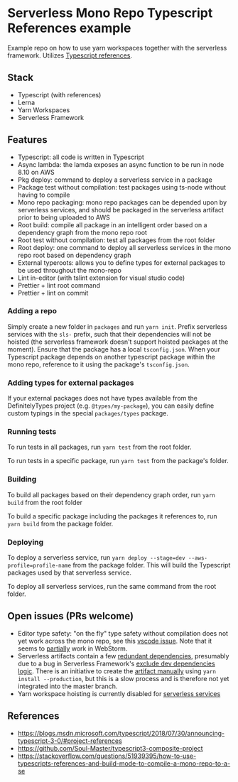 # Serverless Mono Repo Typescript References example

Example repo on how to use yarn workspaces together with the serverless framework. Utilizes [Typescript references](https://blogs.msdn.microsoft.com/typescript/2018/07/30/announcing-typescript-3-0/#project-references).

## Stack

- Typescript (with references)
- Lerna
- Yarn Workspaces
- Serverless Framework

## Features

- Typescript: all code is written in Typescript
- Async lambda: the lamda exposes an async function to be run in node 8.10 on AWS
- Pkg deploy: command to deploy a serverless service in a package
- Package test without compilation: test packages using ts-node without having to compile
- Mono repo packaging: mono repo packages can be depended upon by serverless services, and should be packaged in the serverless artifact prior to being uploaded to AWS
- Root build: compile all package in an intelligent order based on a dependency graph from the mono repo root
- Root test without compilation: test all packages from the root folder
- Root deploy: one command to deploy all serverless services in the mono repo root based on dependency graph
- External typeroots: allows you to define types for external packages to be used throughout the mono-repo
- Lint in-editor (with tslint extension for visual studio code)
- Prettier + lint root command
- Prettier + lint on commit

### Adding a repo

Simply create a new folder in `packages` and run `yarn init`. Prefix serverless services with the `sls-` prefix, such that their dependencies will not be hoisted (the serverless framework doesn't support hoisted packages at the moment). Ensure that the package has a local `tsconfig.json`. When your Typescript package depends on another typescript package within the mono repo, reference to it using the package's `tsconfig.json`.

### Adding types for external packages

If your external packages does not have types available from the DefinitelyTypes project (e.g. `@types/my-package`), you can easily define custom typings in the special `packages/types` package.

### Running tests

To run tests in all packages, run `yarn test` from the root folder.

To run tests in a specific package, run `yarn test` from the package's folder.

### Building

To build all packages based on their dependency graph order, run `yarn build` from the root folder

To build a specific package including the packages it references to, run `yarn build` from the package folder.

### Deploying

To deploy a serverless service, run `yarn deploy --stage=dev --aws-profile=profile-name` from the package folder. This will build the Typescript packages used by that serverless service.

To deploy all serverless services, run the same command from the root folder.

## Open issues (PRs welcome)

- Editor type safety: "on the fly" type safety without compilation does not yet work across the mono repo, see this [vscode issue](https://github.com/Microsoft/vscode/issues/57242). Note that it seems to [partially](https://github.com/tommedema/serverless-mono-example/issues/4#issuecomment-416328781) work in WebStorm.
- Serverless artifacts contain a few [redundant dependencies](https://github.com/serverless/serverless/pull/3889#issuecomment-414547166), presumably due to a bug in Serverless Framework's [exclude dev dependencies logic](https://github.com/serverless/serverless/blob/643c4fdd7e9c7bfd7a81c4be81a23cffd4be3113/lib/plugins/package/lib/zipService.js#L145). There is an initiative to create the [artifact manually](https://github.com/tommedema/serverless-mono-example/commit/e0f97a081f35b181d55a2523cb583168e685698d) using `yarn install --production`, but this is a slow process and is therefore not yet integrated into the master branch.
- Yarn workspace hoisting is currently disabled for [serverless services](https://forum.serverless.com/t/using-serverless-with-yarn-workspaces/4560)

## References

- https://blogs.msdn.microsoft.com/typescript/2018/07/30/announcing-typescript-3-0/#project-references
- https://github.com/Soul-Master/typescript3-composite-project
- https://stackoverflow.com/questions/51939395/how-to-use-typescripts-references-and-build-mode-to-compile-a-mono-repo-to-a-se
